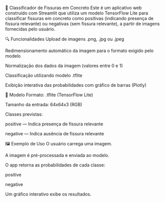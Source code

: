 🧱 Classificador de Fissuras em Concreto
Este é um aplicativo web construído com Streamlit que utiliza um modelo TensorFlow Lite para classificar fissuras em concreto como positivas (indicando presença de fissura relevante) ou negativas (sem fissura relevante), a partir de imagens fornecidas pelo usuário.

🔍 Funcionalidades
Upload de imagens .png, .jpg ou .jpeg

Redimensionamento automático da imagem para o formato exigido pelo modelo

Normalização dos dados da imagem (valores entre 0 e 1)

Classificação utilizando modelo .tflite

Exibição interativa das probabilidades com gráfico de barras (Plotly)

🧠 Modelo
Formato: .tflite (TensorFlow Lite)

Tamanho da entrada: 64x64x3 (RGB)

Classes previstas:

positive — Indica presença de fissura relevante

negative — Indica ausência de fissura relevante

🖼️ Exemplo de Uso
O usuário carrega uma imagem.

A imagem é pré-processada e enviada ao modelo.

O app retorna as probabilidades de cada classe:

positive

negative

Um gráfico interativo exibe os resultados.
